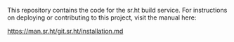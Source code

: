 This repository contains the code for the sr.ht build service. For instructions
on deploying or contributing to this project, visit the manual here:

https://man.sr.ht/git.sr.ht/installation.md
